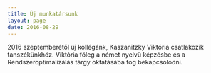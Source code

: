```yaml
---
title: Új munkatársunk
layout: page 
date: 2016-08-29
---
```

2016 szeptemberétől új kollégánk, Kaszanitzky Viktória csatlakozik tanszékünkhöz. Viktória főleg a német nyelvű képzésbe és a Rendszeroptimalizálás tárgy oktatásába fog bekapcsolódni. 



